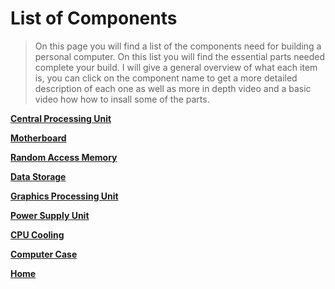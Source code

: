 # List of Components



>On this page you will find a list of the components need for building a personal computer. On this list you will 
find the essential parts needed complete your build. I will give a general overview of what each item is, you
can click on the component name to get a more detailed description of each one as well as more in depth video and 
a basic video how how to insall some of the parts.

[**Central Processing Unit**](cpu.md)

[**Motherboard**](motherboard.md)

[**Random Access Memory**](ram.md)

[**Data Storage**](datastorage.md)

[**Graphics Processing Unit**](gpu.md)

[**Power Supply Unit**](psu.md)

[**CPU Cooling**](cpucooling.md)

[**Computer Case**](case.md)





[**Home**](main/readme.md)
